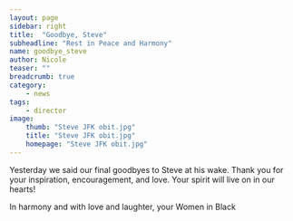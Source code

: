 ```yaml
---
layout: page
sidebar: right
title:  "Goodbye, Steve"
subheadline: "Rest in Peace and Harmony"
name: goodbye_steve
author: Nicole
teaser: ""
breadcrumb: true
category:
    - news
tags:
    - director
image:
    thumb: "Steve JFK obit.jpg"
    title: "Steve JFK obit.jpg"
    homepage: "Steve JFK obit.jpg"
---
```


Yesterday we said our final goodbyes to Steve at his wake. Thank you for your inspiration, encouragement, and love. Your spirit will live on in our hearts! 

In harmony and with love and laughter, your Women in Black
